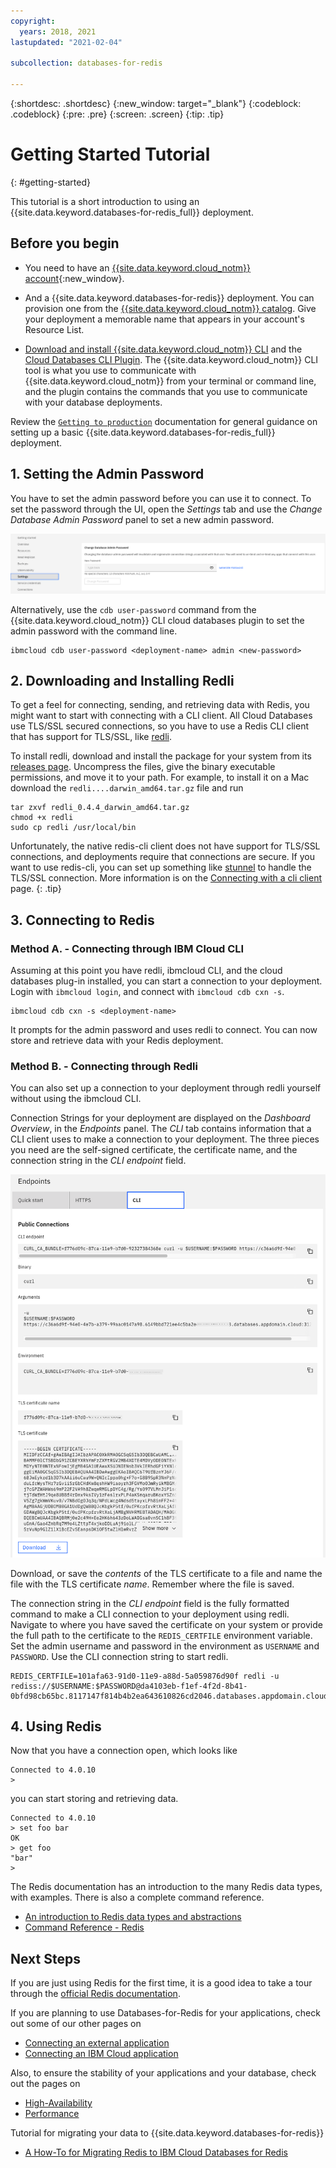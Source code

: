 ```yaml
---
copyright:
  years: 2018, 2021
lastupdated: "2021-02-04"

subcollection: databases-for-redis

---
```


{:shortdesc: .shortdesc}
{:new_window: target="_blank"}
{:codeblock: .codeblock}
{:pre: .pre}
{:screen: .screen}
{:tip: .tip}


# Getting Started Tutorial
{: #getting-started}

This tutorial is a short introduction to using an {{site.data.keyword.databases-for-redis_full}} deployment.

## Before you begin

- You need to have an [{{site.data.keyword.cloud_notm}} account](https://ibm.biz/databases-for-redis-signup){:new_window}.

- And a {{site.data.keyword.databases-for-redis}} deployment. You can provision one from the [{{site.data.keyword.cloud_notm}} catalog](https://cloud.ibm.com/catalog/databases-for-redis/). Give your deployment a memorable name that appears in your account's Resource List.

- [Download and install {{site.data.keyword.cloud_notm}} CLI](/docs/cli?topic=cli-install-ibmcloud-cli) and the [Cloud Databases CLI Plugin](/docs/databases-cli-plugin?topic=databases-cli-plugin-cdb-reference). The {{site.data.keyword.cloud_notm}} CLI tool is what you use to communicate with {{site.data.keyword.cloud_notm}} from your terminal or command line, and the plugin contains the commands that you use to communicate with your database deployments.

Review the [`Getting to production`](/docs/cloud-databases?topic=cloud-databases-best-practices) documentation for general guidance on setting up a basic {{site.data.keyword.databases-for-redis_full}} deployment.

## 1. Setting the Admin Password

You have to set the admin password before you can use it to connect. To set the password through the UI, open the _Settings_ tab and use the _Change Database Admin Password_ panel to set a new admin password.

![The Chnage Database Admin Password Panel in _Settings_](images/settings-admin-password.png)

Alternatively, use the `cdb user-password` command from the {{site.data.keyword.cloud_notm}} CLI cloud databases plugin to set the admin password with the command line.
```
ibmcloud cdb user-password <deployment-name> admin <new-password>
```

## 2. Downloading and Installing Redli

To get a feel for connecting, sending, and retrieving data with Redis, you might want to start with connecting with a CLI client. All Cloud Databases use TLS/SSL secured connections, so you have to use a Redis CLI client that has support for TLS/SSL, like [redli](https://github.com/IBM-Cloud/redli).

To install redli, download and install the package for your system from its [releases page](https://github.com/IBM-Cloud/redli/releases). Uncompress the files, give the binary executable permissions, and move it to your path. For example, to install it on a Mac download the `redli....darwin_amd64.tar.gz` file and run
```
tar zxvf redli_0.4.4_darwin_amd64.tar.gz
chmod +x redli
sudo cp redli /usr/local/bin
```

Unfortunately, the native redis-cli client does not have support for TLS/SSL connections, and deployments require that  connections are secure. If you want to use redis-cli, you can set up something like [stunnel](https://www.stunnel.org/index.html) to handle the TLS/SSL connection. More information is on the [Connecting with a cli client](/docs/databases-for-redis?topic=databases-for-redis-connecting-cli-client#connecting-with-redis-cli) page.
{: .tip}

## 3. Connecting to Redis

### Method A. - Connecting through IBM Cloud CLI

Assuming at this point you have redli, ibmcloud CLI, and the cloud databases plug-in installed, you can start a connection to your deployment. Login with `ibmcloud login`, and connect with `ibmcloud cdb cxn -s`.
```
ibmcloud cdb cxn -s <deployment-name>
```
It prompts for the admin password and uses redli to connect. You can now store and retrieve data with your Redis deployment. 

### Method B. -  Connecting through Redli

You can also set up a connection to your deployment through redli yourself without using the ibmcloud CLI.

Connection Strings for your deployment are displayed on the _Dashboard Overview_, in the _Endpoints_ panel. The _CLI_ tab contains information that a CLI client uses to make a connection to your deployment. The three pieces you need are the self-signed certificate, the certificate name, and the connection string in the _CLI endpoint_ field. 

![CLI Endpoints panel](images/cli-endpoints-pane.png)

Download, or save the _contents_ of the TLS certificate to a file and name the file with the TLS certificate _name_. Remember where the file is saved.

The connection string in the _CLI endpoint_ field is the fully formatted command to make a CLI connection to your deployment using redli. Navigate to where you have saved the certificate on your system or provide the full path to the certificate to the `REDIS_CERTFILE` environment variable. Set the admin username and password in the environment as `USERNAME` and `PASSWORD`. Use the CLI connection string to start redli.
```
REDIS_CERTFILE=101afa63-91d0-11e9-a88d-5a059876d90f redli -u rediss://$USERNAME:$PASSWORD@da4103eb-f1ef-4f2d-8b41-0bfd98cb65bc.8117147f814b4b2ea643610826cd2046.databases.appdomain.cloud:30174/0
```

## 4. Using Redis

Now that you have a connection open, which looks like
```
Connected to 4.0.10
>
```
you can start storing and retrieving data.
```
Connected to 4.0.10
> set foo bar
OK
> get foo
"bar"
>
```

The Redis documentation has an introduction to the many Redis data types, with examples. There is also a complete command reference.
- [An introduction to Redis data types and abstractions](https://redis.io/topics/data-types-intro)
- [Command Reference - Redis](https://redis.io/commands/)

## Next Steps

If you are just using Redis for the first time, it is a good idea to take a tour through the [official Redis documentation](https://redis.io/documentation). 

If you are planning to use Databases-for-Redis for your applications, check out some of our other pages on 
- [Connecting an external application](/docs/databases-for-redis?topic=databases-for-redis-external-app)
- [Connecting an IBM Cloud application](/docs/databases-for-redis?topic=databases-for-redis-ibmcloud-app)

Also, to ensure the stability of your applications and your database, check out the pages on 
- [High-Availability](/docs/databases-for-redis?topic=databases-for-redis-high-availability)
- [Performance](/docs/databases-for-redis?topic=databases-for-redis-performance)

Tutorial for migrating your data to {{site.data.keyword.databases-for-redis}}
- [A How-To for Migrating Redis to IBM Cloud Databases for Redis](https://www.ibm.com/cloud/blog/a-how-to-for-migrating-redis-to-ibm-cloud-databases-for-redis) 

